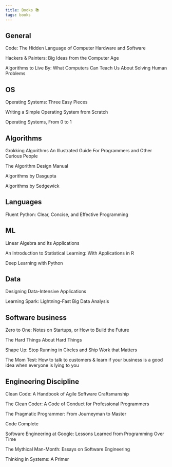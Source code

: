 ```yaml
---
title: Books 📚
tags: books
---
```



## General 

Code: The Hidden Language of Computer Hardware and Software

Hackers & Painters: Big Ideas from the Computer Age

Algorithms to Live By: What Computers Can Teach Us About Solving Human Problems

## OS 

Operating Systems: Three Easy Pieces

Writing a Simple Operating System from Scratch

Operating Systems, From 0 to 1 

## Algorithms

Grokking Algorithms An Illustrated Guide For Programmers and Other Curious People

The Algorithm Design Manual

Algorithms by Dasgupta 

Algorithms by Sedgewick 

## Languages

Fluent Python: Clear, Concise, and Effective Programming

## ML 

Linear Algebra and Its Applications

An Introduction to Statistical Learning: With Applications in R

Deep Learning with Python

## Data

Designing Data-Intensive Applications

Learning Spark: Lightning-Fast Big Data Analysis

## Software business

Zero to One: Notes on Startups, or How to Build the Future

The Hard Things About Hard Things 

Shape Up: Stop Running in Circles and Ship Work that Matters

The Mom Test: How to talk to customers & learn if your business is a good idea when everyone is lying to you


## Engineering Discipline  

Clean Code: A Handbook of Agile Software Craftsmanship

The Clean Coder: A Code of Conduct for Professional Programmers

The Pragmatic Programmer: From Journeyman to Master

Code Complete

Software Engineering at Google: Lessons Learned from Programming Over Time

The Mythical Man-Month: Essays on Software Engineering

Thinking in Systems: A Primer

